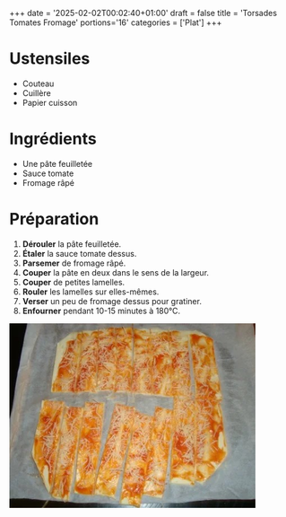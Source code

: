 +++
date = '2025-02-02T00:02:40+01:00'
draft = false
title = 'Torsades Tomates Fromage'
portions='16'
categories = ['Plat']
+++

# Ustensiles

- Couteau
- Cuillère
- Papier cuisson

# Ingrédients

- Une pâte feuilletée
- Sauce tomate
- Fromage râpé

# Préparation

1. **Dérouler** la pâte feuilletée.
2. **Étaler** la sauce tomate dessus.
3. **Parsemer** de fromage râpé.
4. **Couper** la pâte en deux dans le sens de la largeur.
5. **Couper** de petites lamelles.
6. **Rouler** les lamelles sur elles-mêmes.
7. **Verser** un peu de fromage dessus pour gratiner.
8. **Enfourner** pendant 10-15 minutes à 180°C.

![Bon découpage de la pâte](example.jpeg)
